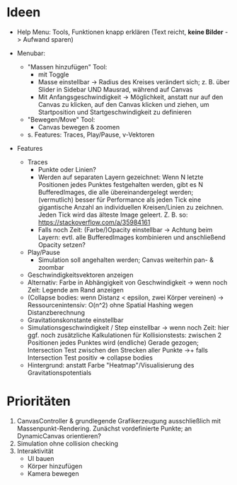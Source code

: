 # Ideen
- Help Menu: Tools, Funktionen knapp erklären (Text reicht, **keine Bilder** -> Aufwand sparen)
- Menubar:
    - "Massen hinzufügen" Tool:
        - mit Toggle
        - Masse einstellbar -> Radius des Kreises verändert sich; z. B. über Slider in Sidebar UND Mausrad, während auf
            Canvas
        - Mit Anfangsgeschwindigkeit -> Möglichkeit, anstatt nur auf den Canvas zu klicken, auf den Canvas klicken und
            ziehen, um Startposition und Startgeschwindigkeit zu definieren
    - "Bewegen/Move" Tool:
        - Canvas bewegen & zoomen
    - s. Features: Traces, Play/Pause, v-Vektoren

- Features
    - Traces
        - Punkte oder Linien?
        - Werden auf separaten Layern gezeichnet: Wenn N letzte Positionen jedes Punktes festgehalten werden, gibt es N
            BufferedImages, die alle übereinandergelegt werden; (vermutlich) besser für Performance als jeden Tick
            eine gigantische Anzahl an individuellen Kreisen/Linien zu zeichnen. Jeden Tick wird das älteste Image
            geleert. Z. B. so: https://stackoverflow.com/a/35984161
        - Falls noch Zeit: (Farbe/)Opacity einstellbar -> Achtung beim Layern: evtl. alle BufferedImages kombinieren und
            anschließend Opacity setzen?
    - Play/Pause
        - Simulation soll angehalten werden; Canvas weiterhin pan- & zoombar
    - Geschwindigkeitsvektoren anzeigen
    - Alternativ: Farbe in Abhängigkeit von Geschwindigkeit
        \-> wenn noch Zeit: Legende am Rand anzeigen
    - (Collapse bodies: wenn Distanz < epsilon, zwei Körper vereinen) -> Ressourcenintensiv: O(n^2) ohne Spatial Hashing
        wegen Distanzberechnung
    - Gravitationskonstante einstellbar
    - Simulationsgeschwindigkeit / Step einstellbar
        -> wenn noch Zeit: hier ggf. noch zusätzliche Kalkulationen für Kollisionstests: zwischen 2 Positionen jedes
        Punktes wird (endliche) Gerade gezogen; Intersection Test zwischen den Strecken aller Punkte
        ->+ falls Intersection Test positiv => collapse bodies
    - Hintergrund: anstatt Farbe "Heatmap"/Visualisierung des Gravitationspotentials

# Prioritäten
1. CanvasController & grundlegende Grafikerzeugung ausschließlich mit Massenpunkt-Rendering. Zunächst vordefinierte
    Punkte; an DynamicCanvas orientieren?
2. Simulation ohne collision checking
3. Interaktivität
    - UI bauen
    - Körper hinzufügen
    - Kamera bewegen